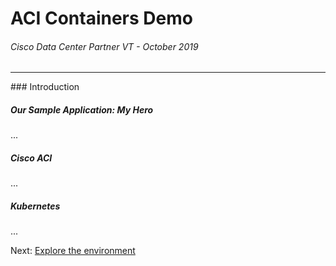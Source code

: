 # ACI Containers Demo
###### Cisco Data Center Partner VT - October 2019
<hr>
### Introduction

##### Our Sample Application: My Hero

...

##### Cisco ACI

...

##### Kubernetes

...

Next: [Explore the environment](https://github.com/rtortori/emear-pvt-aci-containers/blob/master/2-environment.md)

